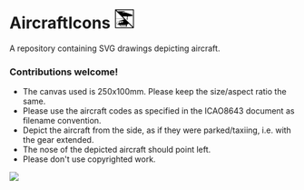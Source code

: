 # AircraftIcons <img src="./icon.svg" width="35">

A repository containing SVG drawings depicting aircraft.


### Contributions welcome!
* The canvas used is 250x100mm. Please keep the size/aspect ratio the same.
* Please use the aircraft codes as specified in the ICAO8643 document as filename convention.
* Depict the aircraft from the side, as if they were parked/taxiing, i.e. with the gear extended.
* The nose of the depicted aircraft should point left.
* Please don't use copyrighted work.


<img src="https://licensebuttons.net/l/by-nc-sa/4.0/88x31.png" height="25">

